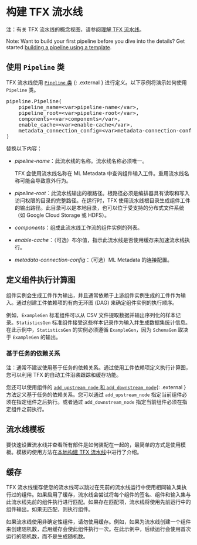 # 构建 TFX 流水线

注：有关 TFX 流水线的概念视图，请参阅[理解 TFX 流水线](understanding_tfx_pipelines)。

Note: Want to build your first pipeline before you dive into the details? Get started [building a pipeline using a template](https://www.tensorflow.org/tfx/guide/build_local_pipeline#build_a_pipeline_using_a_template).

## 使用 `Pipeline` 类

TFX 流水线使用 [`Pipeline` 类](https://github.com/tensorflow/tfx/blob/master/tfx/orchestration/pipeline.py) {: .external } 进行定义。以下示例将演示如何使用 `Pipeline` 类。

<pre class="devsite-click-to-copy prettyprint">
pipeline.Pipeline(
    pipeline_name=&lt;var&gt;pipeline-name&lt;/var&gt;,
    pipeline_root=&lt;var&gt;pipeline-root&lt;/var&gt;,
    components=&lt;var&gt;components&lt;/var&gt;,
    enable_cache=&lt;var&gt;enable-cache&lt;/var&gt;,
    metadata_connection_config=&lt;var&gt;metadata-connection-config&lt;/var&gt;,
)
</pre>

替换以下内容：

- <var>pipeline-name</var>：此流水线的名称。流水线名称必须唯一。

    TFX 会使用流水线名称在 ML Metadata 中查询组件输入工件。重用流水线名称可能会导致意外行为。

- <var>pipeline-root</var>：此流水线输出的根路径。根路径必须是编排器具有读取和写入访问权限的目录的完整路径。在运行时，TFX 使用流水线根目录生成组件工件的输出路径。此目录可以是本地目录，也可以位于受支持的分布式文件系统（如 Google Cloud Storage 或 HDFS）。

- <var>components</var>：组成此流水线工作流的组件实例的列表。

- <var>enable-cache</var>：（可选）布尔值，指示此流水线是否使用缓存来加速流水线执行。

- <var>metadata-connection-config</var>：（可选）ML Metadata 的连接配置。

## 定义组件执行计算图

组件实例会生成工件作为输出，并且通常依赖于上游组件实例生成的工件作为输入。通过创建工件依赖项的有向无环图 (DAG) 来确定组件实例的执行顺序。

例如，`ExampleGen` 标准组件可以从 CSV 文件提取数据并输出序列化的样本记录。`StatisticsGen` 标准组件接受这些样本记录作为输入并生成数据集统计信息。在此示例中，`StatisticsGen` 的实例必须遵循 `ExampleGen`，因为 `SchemaGen` 取决于 `ExampleGen` 的输出。

### 基于任务的依赖关系

注：通常不建议使用基于任务的依赖关系。通过使用工件依赖项定义执行计算图，您可以利用 TFX 的自动工件沿袭跟踪和缓存功能。

您还可以使用组件的 [`add_upstream_node` 和 `add_downstream_node`](https://github.com/tensorflow/tfx/blob/master/tfx/components/base/base_node.py){: .external } 方法定义基于任务的依赖关系。您可以通过 `add_upstream_node` 指定当前组件必须在指定组件之后执行。或者通过 `add_downstream_node` 指定当前组件必须在指定组件之前执行。

## 流水线模板

要快速设置流水线并查看所有部件是如何装配在一起的，最简单的方式是使用模板。模板的使用方法在[本地构建 TFX 流水线](build_local_pipeline)中进行了介绍。

## 缓存

TFX 流水线缓存使您的流水线可以跳过在先前的流水线运行中使用相同输入集执行过的组件。如果启用了缓存，流水线会尝试将每个组件的签名、组件和输入集与此流水线先前的组件执行进行匹配。如果存在匹配项，流水线将使用先前运行中的组件输出。如果无匹配，则执行组件。

如果流水线使用非确定性组件，请勿使用缓存。例如，如果为流水线创建一个组件来创建随机数，启用缓存会使此组件执行一次。在此示例中，后续运行会使用首次运行的随机数，而不是生成随机数。
